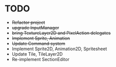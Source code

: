 # TODO
- ~~Refactor project~~
- ~~upgrade InputManager~~
- ~~bring TextureLayer2D and PixelAction delegates~~
- ~~Implement Sprite, Animation~~
- ~~Update Command system~~
- Implement Sprite2D, Animation2D, Spritesheet
- Update Tile, TileLayer2D
- Re-implement SectionEditor